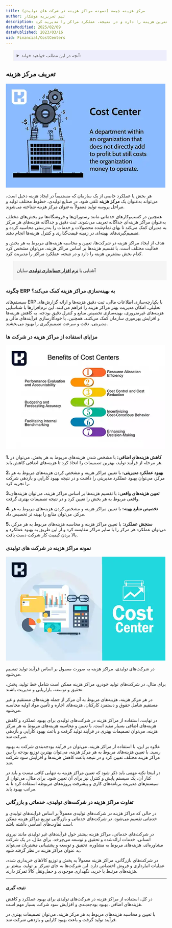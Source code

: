 ```yaml
---
title: مرکز هزینه چیست (نمونه مراکز هزینه در شرکت های تولیدی)
author: تیم تحریریه هوشکار
description: هدف از ایجاد مراکز هزینه در شرکتهای تولیدی، تعیین و محاسبه هزینه‌های مربوط به هر بخش و فعالیت مختلف است. با تقسیم هزینه‌ها بر اساس مراکز هزینه، می‌توان مشخص کرد کدام بخش بیشترین هزینه را دارد و در نتیجه، عملکرد مراکز را مدیریت کرد.
dateModified: 2025/02/09
datePublished: 2023/03/16
uid: Financial/CostCenters
---
```


<blockquote style="background-color:#eeeefc; padding:0.5rem">
<details>
  <summary>آنچه در این مطلب خواهید خواند:</summary>
  <ul>
    <li>تعریف مرکز هزینه</li>
    <li>چگونه ERP به بهینه‌سازی مراکز هزینه کمک می‌کند؟</li>
    <li>مزایای استفاده از مراکز هزینه در شرکت ها</li>
    <li>نمونه مراکز هزینه در شرکت های تولیدی</li>
    <li>تفاوت مراکز هزینه در شرکت‌های تولیدی، خدماتی و بازرگانی</li>
    <li>نتیجه گیری</li>
  </ul>
</details>
</blockquote>

## تعریف مرکز هزینه

![مرکز هزینه چیست](./Images/CostCenter-01.webp)

هر بخش یا عملکرد خاصی از یک سازمان که مستقیماً در ایجاد هزینه دخیل است، می‌تواند به‌عنوان یک **مرکز هزینه** تلقی شود. در صنایع تولیدی، خطوط مختلف تولید و مراحل پروسه تولید معمولاً به‌عنوان مرکز هزینه شناخته می‌شوند. 

همچنین در کسب‌وکارهای خدماتی مانند رستوران‌ها و فروشگاه‌ها نیز بخش‌های مختلف به‌عنوان مراکز هزینه‌ای جداگانه تعریف می‌شوند. ثبت دقیق و جداگانه هزینه‌های هر مرکز به مدیران کمک می‌کند تا بهای تمام‌شده محصولات و خدمات را به‌درستی محاسبه کرده و تصمیم‌گیری‌های بهینه‌ای در زمینه قیمت‌گذاری و کنترل هزینه‌ها انجام دهند.

هدف از ایجاد مراکز هزینه در شرکت‌ها، تعیین و محاسبه هزینه‌های مربوط به هر بخش و فعالیت مختلف است. 
با تقسیم هزینه‌ها بر اساس مراکز هزینه، می‌توان مشخص کرد کدام بخش بیشترین هزینه را دارد و در نتیجه، عملکرد مراکز را مدیریت کرد.

<blockquote style="background-color:#f5f5f5; padding:0.5rem">
<p><strong>آشنایی با <a href="https://www.hooshkar.com/Software/Sayan/Package/Industrial" target="_blank">نرم افزار حسابداری تولیدی</a> سایان</strong></p></blockquote>

### **چگونه ERP به بهینه‌سازی مراکز هزینه کمک می‌کند؟**  

سیستم‌های ERP با یکپارچه‌سازی اطلاعات مالی، ثبت دقیق هزینه‌ها و ارائه گزارش‌های تحلیلی، امکان مدیریت بهتر مراکز هزینه را فراهم می‌کنند. این نرم‌افزارها با شناسایی هزینه‌های غیرضروری، بهینه‌سازی تخصیص منابع و کنترل دقیق بودجه، به کاهش هزینه‌ها و افزایش بهره‌وری سازمان کمک می‌کنند. همچنین، با خودکارسازی فرآیندهای مالی و مدیریتی، دقت و سرعت تصمیم‌گیری را بهبود می‌بخشند.

### مزایای استفاده از مراکز هزینه در شرکت ها

![مزایای استفاده از مراکز هزینه در شرکت ها](./Images/BenefitsOfCostCenter.webp)

**1. کاهش هزینه‌های اضافی:** با مشخص شدن هزینه‌های مربوط به هر بخش، می‌توان در هر مرحله از فرآیند تولید، بهترین تصمیمات را اتخاذ کرد تا هزینه‌های اضافی کاهش یابد.

**2. بهبود عملکرد مدیریتی:** با تعیین مراکز هزینه و مشخص کردن هزینه‌های مربوط به هر مرکز، می‌توان بهبود عملکرد مدیریتی را داشت و در نتیجه بهبود کارایی و بازدهی شرکت را تجربه کرد.

**3.تعیین هزینه‌های واقعی:** با تقسیم هزینه‌ها بر اساس مراکز هزینه، می‌توان هزینه‌های واقعی مربوط به هر بخش را تعیین کرد و در نتیجه تصمیمات بهتری گرفت.

**4. تخصیص منابع بهینه:** با تعیین مراکز هزینه و مشخص کردن هزینه‌های مربوط به هر مرکز، می‌توان منابع را بهینه تر تخصیص داد.

**5. سنجش عملکرد:** با تعیین مراکز هزینه و محاسبه هزینه‌های مربوط به هر مرکز، می‌توان عملکرد هر مرکز را با سایر مراکز مقایسه کرد و از این طریق به بهبود عملکرد و بالا بردن کیفیت کار شرکت دست یافت.

### نمونه مراکز هزینه در شرکت های تولیدی

![مراکز هزینه در شرکت‌های تولیدی](./Images/CostCenter.webp)

در شرکت‌های تولیدی، مراکز هزینه به صورت معمول بر اساس فرآیند تولید تقسیم می‌شود. 

برای مثال، در شرکت‌های تولید خودرو، مراکز هزینه ممکن است شامل خط تولید، پخش، تحقیق و توسعه، بازاریابی و مدیریت باشند. 

در هر مرکز هزینه، هزینه‌های مربوط به آن مرکز از جمله هزینه‌های مستقیم و غیر مستقیم شامل حقوق و دستمزد کارکنان، هزینه‌های اجاره و تأمین مواد اولیه محاسبه می‌شود.

در نهایت، استفاده از مراکز هزینه در شرکت‌های تولیدی برای بهبود عملکرد و کاهش هزینه‌های اضافی بسیار مفید است. با تعیین و محاسبه هزینه‌های مربوط به هر مرکز هزینه، می‌توان تصمیمات بهتری در فرآیند تولید گرفت و باعث بهبود کارایی و بازدهی شرکت شد.

علاوه بر این، با استفاده از مراکز هزینه، می‌توان در فرآیند بودجه‌بندی شرکت به بهبود رسید. با تعیین هزینه‌های مربوط به هر مرکز هزینه، می‌توان بهترین توزیع بودجه را بین مراکز هزینه مختلف تعیین کرد و در نتیجه باعث کاهش هزینه‌ها و افزایش سود شرکت شد.

در اینجا نکته مهمی باید ذکر شود که تعیین مراکز هزینه به تنهایی کافی نیست و باید در کنار آن، یک سیستم پایش و کنترل نیز برای آن تعیین شود. برای مثال، می‌توان از سیستم‌های مدیریت برنامه‌های کاری و پیشرفت پروژه‌های مربوطه استفاده کرد تا به مراتب بهبود یابد.

### تفاوت مراکز هزینه در شرکت‌های تولیدی، خدماتی و بازرگانی

در حالی که مراکز هزینه در شرکت‌های تولیدی معمولاً بر اساس فرآیندهای تولیدی و خدماتی تقسیم می‌شود، در شرکت‌های خدماتی و بازرگانی توزیع مراکز هزینه ممکن است تفاوت‌های اساسی داشته باشد.

در شرکت‌های خدماتی، مراکز هزینه بیشتر حول فرآیندهای غیر تولیدی مانند نیروی انسانی، خدمات ارائه‌شده و تحقیق و توسعه می‌چرخد. برای مثال، در یک شرکت مشاوره‌ای، هزینه‌های مربوط به مشاوره، تحقیق و توسعه و پشتیبانی مشتریان می‌تواند به عنوان مراکز هزینه در نظر گرفته شود.

در شرکت‌های بازرگانی، مراکز هزینه معمولاً به پخش و توزیع کالاهای خریداری شده، عملیات انبارداری و فروش اختصاص دارد. این شرکت‌ها به جای تمرکز بر تولید، بیشتر بر هزینه‌های مرتبط با خرید، نگهداری موجودی و حمل‌ونقل کالا تمرکز دارند.

---

#### نتیجه گیری
در کل، استفاده از مراکز هزینه در شرکت‌های تولیدی برای بهبود عملکرد و کاهش هزینه‌های اضافی، بهبود بودجه‌بندی و افزایش سود شرکت بسیار مهم است. 

با تعیین و محاسبه هزینه‌های مربوط به هر مرکز هزینه، می‌توان تصمیمات بهتری در فرآیند تولید گرفت و باعث بهبود کارایی و بازدهی شرکت شد.
